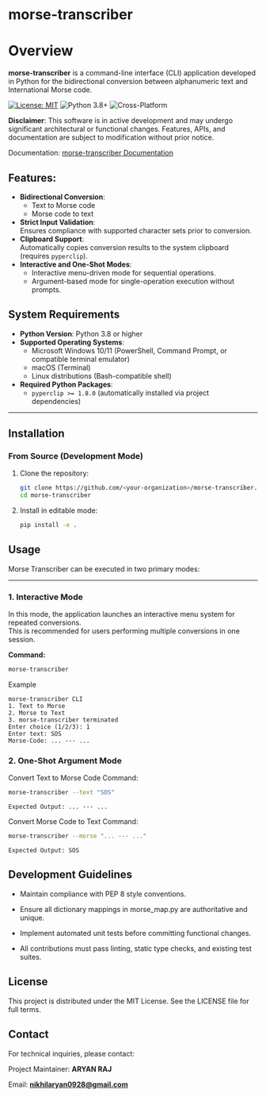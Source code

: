 
# morse-transcriber

# Overview
**morse-transcriber** is a command-line interface (CLI) application developed in Python for the bidirectional conversion between alphanumeric text and International Morse code. 

[![License: MIT](https://img.shields.io/badge/License-MIT-green.svg)](https://github.com/nikkhilaaryan/morse-transcriber/blob/main/LICENSE)
![Python 3.8+](https://img.shields.io/badge/python-3.8%2B-blue.svg)
![Cross-Platform](https://img.shields.io/badge/platform-Windows%20%7C%20macOS%20%7C%20Linux-lightgrey.svg)


**Disclaimer**: This software is in active development and may undergo significant architectural or functional changes. Features, APIs, and documentation are subject to modification without prior notice.

 Documentation: [morse-transcriber Documentation](https://nikkhilaaryan.github.io/morse-transcriber/) 

## Features:
- **Bidirectional Conversion**:  
  - Text to Morse code  
  - Morse code to text  
- **Strict Input Validation**:  
  Ensures compliance with supported character sets prior to conversion.  
- **Clipboard Support**:  
  Automatically copies conversion results to the system clipboard (requires `pyperclip`).  
- **Interactive and One-Shot Modes**:  
  - Interactive menu-driven mode for sequential operations.  
  - Argument-based mode for single-operation execution without prompts.

## System Requirements
- **Python Version**: Python 3.8 or higher  
- **Supported Operating Systems**:  
  - Microsoft Windows 10/11 (PowerShell, Command Prompt, or compatible terminal emulator)  
  - macOS (Terminal)  
  - Linux distributions (Bash-compatible shell)  
- **Required Python Packages**:  
  - `pyperclip >= 1.8.0` (automatically installed via project dependencies)  
---
## Installation

### From Source (Development Mode)
1. Clone the repository:
   ```bash
   git clone https://github.com/<your-organization>/morse-transcriber.git
   cd morse-transcriber
   ```

2. Install in editable mode:
    ```bash
    pip install -e .
    ```

## Usage

Morse Transcriber can be executed in two primary modes:

---

### 1. Interactive Mode
In this mode, the application launches an interactive menu system for repeated conversions.  
This is recommended for users performing multiple conversions in one session.

**Command:**
```bash
morse-transcriber
```
Example
```
morse-transcriber CLI
1. Text to Morse
2. Morse to Text
3. morse-transcriber terminated
Enter choice (1/2/3): 1
Enter text: SOS
Morse-Code: ... --- ...
```
### 2. One-Shot Argument Mode
Convert Text to Morse Code
Command:
```bash
morse-transcriber --text "SOS"
```
```
Expected Output: ... --- ...
```
Convert Morse Code to Text
Command:
```bash
morse-transcriber --morse "... --- ..."
```
```
Expected Output: SOS
```
## Development Guidelines
- Maintain compliance with PEP 8 style conventions.

- Ensure all dictionary mappings in morse_map.py are authoritative and unique.

- Implement automated unit tests before committing functional changes.

- All contributions must pass linting, static type checks, and existing test suites.

## License
This project is distributed under the MIT License.
See the LICENSE file for full terms.

## Contact
For technical inquiries, please contact:

Project Maintainer: **ARYAN RAJ** 

Email: **nikhilaryan0928@gmail.com**




